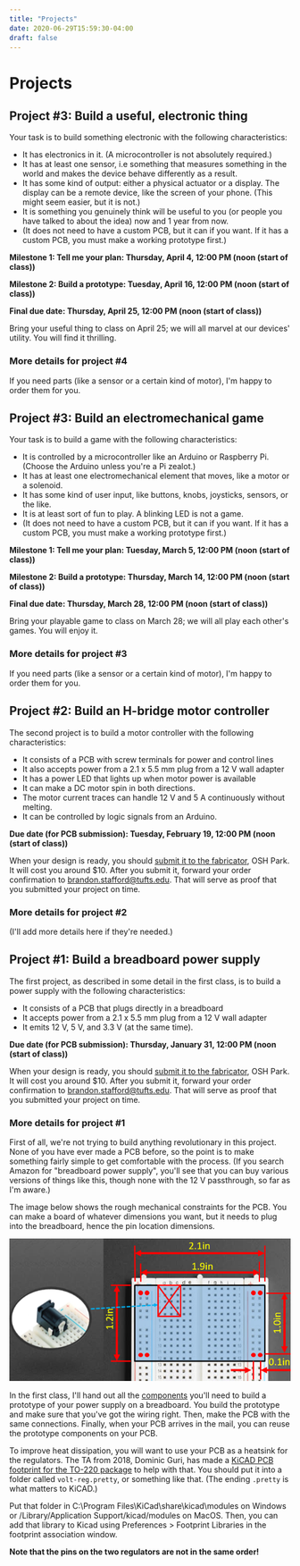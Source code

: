 ```yaml
---
title: "Projects"
date: 2020-06-29T15:59:30-04:00
draft: false
---
```

# Projects

## Project #3: Build a useful, electronic thing

Your task is to build something electronic with the following characteristics:

*   It has electronics in it. (A microcontroller is not absolutely required.)
*   It has at least one sensor, i.e something that measures something in the world and makes the device behave differently as a result.
*   It has some kind of output: either a physical actuator or a display. The display can be a remote device, like the screen of your phone. (This might seem easier, but it is not.)
*   It is something you genuinely think will be useful to you (or people you have talked to about the idea) now and 1 year from now.
*   (It does not need to have a custom PCB, but it can if you want. If it has a custom PCB, you must make a working prototype first.)

**Milestone 1: Tell me your plan: Thursday, April 4, 12:00 PM (noon (start of class))**

**Milestone 2: Build a prototype: Tuesday, April 16, 12:00 PM (noon (start of class))**

**Final due date: Thursday, April 25, 12:00 PM (noon (start of class))**

Bring your useful thing to class on April 25; we will all marvel at our devices' utility. You will find it thrilling.

### More details for project #4

If you need parts (like a sensor or a certain kind of motor), I'm happy to order them for you.

## Project #3: Build an electromechanical game

Your task is to build a game with the following characteristics:

*   It is controlled by a microcontroller like an Arduino or Raspberry Pi. (Choose the Arduino unless you're a Pi zealot.)
*   It has at least one electromechanical element that moves, like a motor or a solenoid.
*   It has some kind of user input, like buttons, knobs, joysticks, sensors, or the like.
*   It is at least sort of fun to play. A blinking LED is not a game.
*   (It does not need to have a custom PCB, but it can if you want. If it has a custom PCB, you must make a working prototype first.)

**Milestone 1: Tell me your plan: Tuesday, March 5, 12:00 PM (noon (start of class))**

**Milestone 2: Build a prototype: Thursday, March 14, 12:00 PM (noon (start of class))**

**Final due date: Thursday, March 28, 12:00 PM (noon (start of class))**

Bring your playable game to class on March 28; we will all play each other's games. You will enjoy it.

### More details for project #3

If you need parts (like a sensor or a certain kind of motor), I'm happy to order them for you.

## Project #2: Build an H-bridge motor controller

The second project is to build a motor controller with the following characteristics:

*   It consists of a PCB with screw terminals for power and control lines
*   It also accepts power from a 2.1 x 5.5 mm plug from a 12 V wall adapter
*   It has a power LED that lights up when motor power is available
*   It can make a DC motor spin in both directions.
*   The motor current traces can handle 12 V and 5 A continuously without melting.
*   It can be controlled by logic signals from an Arduino.

**Due date (for PCB submission): Tuesday, February 19, 12:00 PM (noon (start of class))**

When your design is ready, you should [submit it to the fabricator](https://oshpark.com/), OSH Park. It will cost you around $10\. After you submit it, forward your order confirmation to brandon.stafford@tufts.edu. That will serve as proof that you submitted your project on time.

### More details for project #2

(I'll add more details here if they're needed.)

## Project #1: Build a breadboard power supply

The first project, as described in some detail in the first class, is to build a power supply with the following characteristics:

*   It consists of a PCB that plugs directly in a breadboard
*   It accepts power from a 2.1 x 5.5 mm plug from a 12 V wall adapter
*   It emits 12 V, 5 V, and 3.3 V (at the same time).

**Due date (for PCB submission): Thursday, January 31, 12:00 PM (noon (start of class))**

When your design is ready, you should [submit it to the fabricator](https://oshpark.com/), OSH Park. It will cost you around $10\. After you submit it, forward your order confirmation to brandon.stafford@tufts.edu. That will serve as proof that you submitted your project on time.

### More details for project #1

First of all, we're not trying to build anything revolutionary in this project. None of you have ever made a PCB before, so the point is to make something fairly simple to get comfortable with the process. (If you search Amazon for "breadboard power supply", you'll see that you can buy various versions of things like this, though none with the 12 V passthrough, so far as I'm aware.)

The image below shows the rough mechanical constraints for the PCB. You can make a board of whatever dimensions you want, but it needs to plug into the breadboard, hence the pin location dimensions.

![](img/breadboard-supply-mechanical-design.png)

In the first class, I'll hand out all the [components](components.html) you'll need to build a prototype of your power supply on a breadboard. You build the prototype and make sure that you've got the wiring right. Then, make the PCB with the same connections. Finally, when your PCB arrives in the mail, you can reuse the prototype components on your PCB.

To improve heat dissipation, you will want to use your PCB as a heatsink for the regulators. The TA from 2018, Dominic Guri, has made a [KiCAD PCB footprint for the TO-220 package](to-220-horizontal-footprint.kicad_mod) to help with that. You should put it into a folder called `volt-reg.pretty`, or something like that. (The ending `.pretty` is what matters to KiCAD.)

Put that folder in C:\Program Files\KiCad\share\kicad\modules on Windows or /Library/Application Support/kicad/modules on MacOS. Then, you can add that library to Kicad using Preferences > Footprint Libraries in the footprint association window.

**Note that the pins on the two regulators are not in the same order!**
